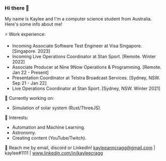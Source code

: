 ### Hi there 👋


My name is Kaylee and I'm a computer science student from Australia. Here's some info about me!

⚡ Work experience:

- Incoming Associate Software Test Engineer at Visa Singapore. [Singapore. 2023]
- Incoming Live Operations Coordinator at Stan Sport. [Remote. Winter 2022]
- Associate Producer at Nine 9Now Operations & Programming. [Remote. Jan 22 - Present]
- Presentation Coordinator at Telstra Broadcast Services. [Sydney, NSW. Sep 21 - Jan 22]
- Live Operations Coordinator at Stan Sport. [Sydney, NSW. Winter 2021]


🔭 Currently working on:

- Simulation of solar system (Rust/ThreeJS).

🌱 Interests:

- Automation and Machine Learning.
- Astronomy. 
- Creating content (YouTube/Twitch). 


💬 Reach me by email, discord or LinkedIn! kayleeanncragg@gmail.com | kaylee#1111 | www.linkedin.com/in/kayleecragg

<!--
**kayleecragg/kayleecragg** is a ✨ _special_ ✨ repository because its `README.md` (this file) appears on your GitHub profile.

Here are some ideas to get you started:

- 🔭 I’m currently working on ...
- 🌱 I’m currently learning ...
- 👯 I’m looking to collaborate on ...
- 🤔 I’m looking for help with ...
- 💬 Ask me about ...
- 📫 How to reach me: ...
- 😄 Pronouns: ...
- ⚡ Fun fact: ...
-->
